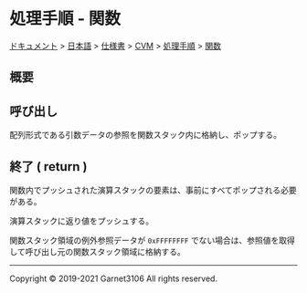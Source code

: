 # 処理手順 - 関数

[ドキュメント](../../../../../index.md) > [日本語](../../../../index.md) > [仕様書](../../../index.md) > [CVM](../../index.md) > [処理手順](../index.md) > [関数](./index.md)

## 概要

## 呼び出し

配列形式である引数データの参照を関数スタック内に格納し、ポップする。

## 終了 ( return )

関数内でプッシュされた演算スタックの要素は、事前にすべてポップされる必要がある。

演算スタックに返り値をプッシュする。

関数スタック領域の例外参照データが `0xFFFFFFFF` でない場合は、参照値を取得して呼び出し元の関数スタック領域に格納する。

---

Copyright © 2019-2021 Garnet3106 All rights reserved.
